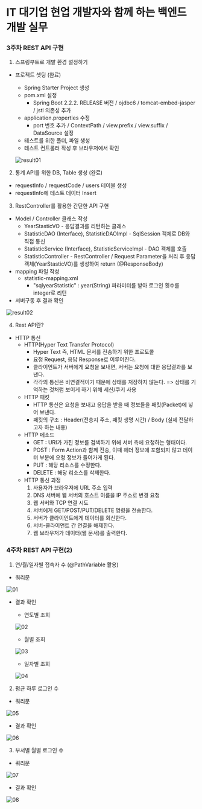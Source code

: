 # IT 대기업 현업 개발자와 함께 하는 백엔드 개발 실무

### 3주차 REST API 구현

1. 스프링부트로 개발 환경 설정하기

* 프로젝트 셋팅 (완료)
  + Spring Starter Project 생성
  + pom.xml 설정
    - Spring Boot 2.2.2. RELEASE 버전 / ojdbc6 / tomcat-embed-jasper / jstl 의존성 추가
  + application.properties 수정
    - port 번호 추가 / ContextPath / view.prefix / view.suffix / DataSource 설정
  + 테스트를 위한 폴더, 파일 생성
  + 테스트 컨트롤러 작성 후 브라우저에서 확인
  
  ![result01](https://user-images.githubusercontent.com/59604987/102009013-fb36b080-3d77-11eb-8b7a-ed1198bf2022.PNG)

2. 통계 API를 위한 DB, Table 생성 (완료)
* requestInfo / requestCode / users 테이블 생성
* requestInfo에 테스트 데이터 Insert

3. RestController를 활용한 간단한 API 구현
* Model / Controller 클래스 작성
  + YearStasticVO - 응답결과를 리턴하는 클래스
  + StatisticDAO (Interface), StatisticDAOImpl - SqlSession 객체로 DB와 직접 통신
  + StatisticService (Interface), StatisticServiceImpl - DAO 객체를 호출
  + StatisticController - RestController / Request Parameter을 처리 후 응답 객체(YearStasticVO)를 생성하여 return (@ResponseBody)
* mapping 파일 작성
  + statistic-mapping.xml
    + "sqlyearStatistic" : year(String) 파라미터를 받아 로그인 횟수를 integer로 리턴
* 서버구동 후 결과 확인

![result02](https://user-images.githubusercontent.com/59604987/102009599-cd536b00-3d7b-11eb-9b0a-41ee99c32b68.PNG)

4. Rest API란?
* HTTP 통신
  + HTTP(Hyper Text Transfer Protocol)
    + Hyper Text 즉, HTML 문서를 전송하기 위한 프로토콜
    + 요청 Request, 응답 Response로 이루어진다.
    + 클라이언트가 서버에게 요청을 보내면, 서버는 요청에 대한 응답결과를 보낸다.
    + 각각의 통신은 비연결적이기 때문에 상태를 저장하지 않는다. => 상태를 기억하는 것처럼 보이게 하기 위해 세션/쿠키 사용
  + HTTP 패킷
    + HTTP 통신은 요청을 보내고 응답을 받을 때 정보들을 패킷(Packet)에 넣어 보낸다.
    + 패킷의 구조 : Header(전송지 주소, 패킷 생명 시간) / Body (실제 전달하고자 하는 내용)
  + HTTP 메소드
    + GET : URI가 가진 정보를 검색하기 위해 서버 측에 요청하는 형태이다.
    + POST : Form Action과 함께 전송, 이때 헤더 정보에 포함되지 않고 데이터 부분에 요청 정보가 들어가게 된다.
    + PUT : 해당 리소스를 수정한다.
    + DELETE : 해당 리소스를 삭제한다.
  + HTTP 통신 과정
    1. 사용자가 브라우저에 URL 주소 입력
    2. DNS 서버에 웹 서버의 호스트 이름을 IP 주소로 변경 요청
    3. 웹 서버와 TCP 연결 시도
    4. 서버에게 GET/POST/PUT/DELETE 명령을 전송한다.
    5. 서버가 클라이언트에게 데이터를 회신한다.
    6. 서버-클라이언트 간 연결을 해제한다.
    7. 웹 브라우저가 데이터(웹 문서)를 출력한다.
    
 
### 4주차 REST API 구현(2)

1. 연/월/일자별 접속자 수 (@PathVariable 활용)

  * 쿼리문
  
  ![01](https://user-images.githubusercontent.com/59604987/102712470-e96b8500-4304-11eb-9ca5-2fef5543cf9e.PNG)
  
  * 결과 확인
  
    * 연도별 조회
    
    ![02](https://user-images.githubusercontent.com/59604987/102712513-3d766980-4305-11eb-9c57-87e9aa29830f.PNG)
    
    * 월별 조회
  
    ![03](https://user-images.githubusercontent.com/59604987/102712515-3e0f0000-4305-11eb-8749-e1178ed361b5.PNG)
    
    * 일자별 조회
    
    ![04](https://user-images.githubusercontent.com/59604987/102712516-3ea79680-4305-11eb-87f8-62dcaea23883.PNG)
  
2. 평균 하루 로그인 수

  * 쿼리문
  
  ![05](https://user-images.githubusercontent.com/59604987/102712589-b1187680-4305-11eb-9e43-0708e56ca374.PNG)
  
  * 결과 확인
  
  ![06](https://user-images.githubusercontent.com/59604987/102712590-b249a380-4305-11eb-9ca0-ac11bf23d7c1.PNG)
  

3. 부서별 월별 로그인 수

  * 쿼리문
  
  ![07](https://user-images.githubusercontent.com/59604987/102712628-005ea700-4306-11eb-8c6f-497165d99c04.PNG)
  
  * 결과 확인
  
  ![08](https://user-images.githubusercontent.com/59604987/102712630-00f73d80-4306-11eb-8cea-a367f37561c3.PNG)
  
